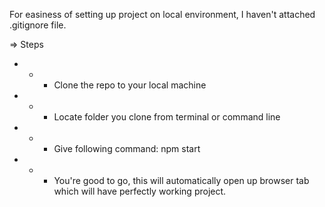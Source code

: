 For easiness of setting up project on local environment,
I haven't attached .gitignore file.

=> Steps
- - - Clone the repo to your local machine
- - - Locate folder you clone from terminal or command line
- - - Give following command: npm start
- - - You're good to go, this will automatically open up browser tab which will have perfectly working project.
